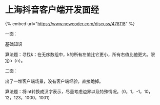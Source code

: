 # 上海抖音客户端开发面经

{% embed url="https://www.nowcoder.com/discuss/478118" %}





一面：



基础知识



算法题：寻找k：在无序数组中，k的所有左值比它更小，所有右值比他更大。限定o（n）。



二面：



出了一堆客户端场景，没有客户端经验，直接跪掉。



算法题：将int转换成汉字表示，尽量考虑边界以及特殊情况。（0，1，-1，10，12，123，1000，1001）

